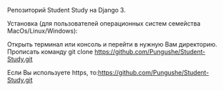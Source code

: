 Репозиторий Student Study на Django 3.

Установка (для пользователей операционных систем семейства MacOs/Linux/Windows):

Открыть терминал или консоль и перейти в нужную Вам директорию. Прописать команду git clone https://github.com/Pungushe/Student-Study.git

Если Вы используете https, то:https://github.com/Pungushe/Student-Study.git
